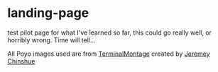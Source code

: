# landing-page

test pilot page for what I've learned so far, this could go really well, or horribly wrong. Time will tell...

All Poyo images used are from <a href="https://twitter.com/TerminalMontage">TerminalMontage</a> created by <a href="https://twitter.com/JeremeyChinshue">Jeremey Chinshue</a>